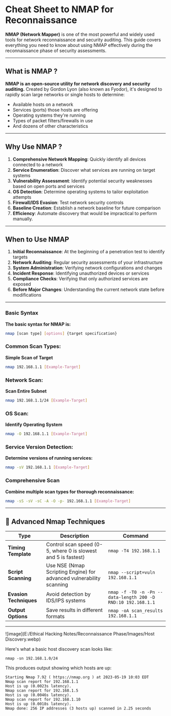 # Cheat Sheet to NMAP for Reconnaissance

<b>NMAP (Network Mapper)</b> is one of the most powerful and widely used tools for network reconnaissance and security auditing. This guide covers everything you need to know about using NMAP effectively during the reconnaissance phase of security assessments.

---

## What is NMAP ?
<b>NMAP is an open-source utility for network discovery and security auditing.</b> Created by Gordon Lyon (also known as Fyodor), it's designed to rapidly scan large networks or single hosts to determine:

- Available hosts on a network
- Services (ports) those hosts are offering
- Operating systems they're running
- Types of packet filters/firewalls in use
- And dozens of other characteristics

---

## Why Use NMAP ?
1. **Comprehensive Network Mapping**: Quickly identify all devices connected to a network
2. **Service Enumeration**: Discover what services are running on target systems
3. **Vulnerability Assessment**: Identify potential security weaknesses based on open ports and services
4. **OS Detection**: Determine operating systems to tailor exploitation attempts
5. **Firewall/IDS Evasion**: Test network security controls
6. **Baseline Creation**: Establish a network baseline for future comparison
7. **Efficiency**: Automate discovery that would be impractical to perform manually.

---

## When to Use NMAP
1. **Initial Reconnaissance**: At the beginning of a penetration test to identify targets
2. **Network Auditing**: Regular security assessments of your infrastructure
3. **System Administration**: Verifying network configurations and changes
4. **Incident Response**: Identifying unauthorized devices or services
5. **Compliance Checks**: Verifying that only authorized services are exposed
6. **Before Major Changes**: Understanding the current network state before modifications
---

### Basic Syntax

<b>The basic syntax for NMAP is:</b>
```bash
nmap [scan type] [options] {target specification}
```

### Common Scan Types:
<b>Simple Scan of Target</b>
```bash
nmap 192.168.1.1 [Example-Target]
```

### Network Scan:
<b>Scan Entire Subnet</b>
```bash
nmap 192.168.1.1/24 [Example-Target]
```

### OS Scan:
<b>Identify Operating System</b>
```bash
nmap -O 192.168.1.1 [Example-Target]
```

### Service Version Detection:
<b>Determine versions of running services:</b>
```bash
nmap -sV 192.168.1.1 [Example-Target]
```

### Comprehensive Scan
<b>Combine multiple scan types for thorough reconnaissance:</b>

```bash
nmap -sS -sV -sC -A -O -p- 192.168.1.1 [Example-Target]
```
---
## 🔧 Advanced Nmap Techniques

| **Type**               | **Description**                                             | **Command**                                                      |
|------------------------|-------------------------------------------------------------|------------------------------------------------------------------|
| **Timing Template**    | Control scan speed (0-5, where 0 is slowest and 5 is fastest) | `nmap -T4 192.168.1.1`                                           |
| **Script Scanning**    | Use NSE (Nmap Scripting Engine) for advanced vulnerability scanning | `nmap --script=vuln 192.168.1.1`                         |
| **Evasion Techniques** | Avoid detection by IDS/IPS systems                           | `nmap -f -T0 -n -Pn --data-length 200 -D RND:10 192.168.1.1`     |
| **Output Options**     | Save results in different formats                            | `nmap -oA scan_results 192.168.1.1`                              |

---

![image](E:/Ethical Hacking Notes/Reconnaissance Phase/Images/Host Discovery.webp)

Here's what a basic host discovery scan looks like:

```shellscript
nmap -sn 192.168.1.0/24
```

This produces output showing which hosts are up:

```plaintext
Starting Nmap 7.92 ( https://nmap.org ) at 2023-05-19 10:03 EDT
Nmap scan report for 192.168.1.1
Host is up (0.0023s latency).
Nmap scan report for 192.168.1.5
Host is up (0.0046s latency).
Nmap scan report for 192.168.1.10
Host is up (0.0018s latency).
Nmap done: 256 IP addresses (3 hosts up) scanned in 2.25 seconds
```